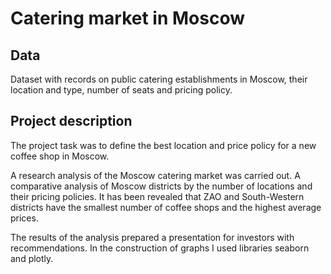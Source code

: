 # Catering market in Moscow
## Data
Dataset with records on public catering establishments in Moscow, their location and type, number of seats and pricing policy.
## Project description
The project task was to define the best location and price policy for a new coffee shop in Moscow. 

A research analysis of the Moscow catering market was carried out. A comparative analysis of Moscow districts by the number of locations and their pricing policies. It has been revealed that ZAO and South-Western districts have the smallest number of coffee shops and the highest average prices.

The results of the analysis prepared a presentation for investors with recommendations. In the construction of graphs I used
libraries seaborn and plotly. 
